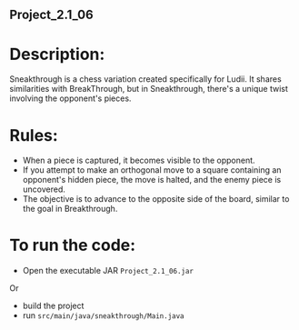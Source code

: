 ## Project_2.1_06

# Description:

Sneakthrough is a chess variation created specifically for Ludii. It shares similarities with BreakThrough, but in
Sneakthrough, there's a unique twist involving the opponent's pieces.

# Rules:

- When a piece is captured, it becomes visible to the opponent.
- If you attempt to make an orthogonal move to a square containing an opponent's hidden piece, the move is halted, and the enemy piece is uncovered.
- The objective is to advance to the opposite side of the board, similar to the goal in Breakthrough.

# To run the code:

- Open the executable JAR `Project_2.1_06.jar`

Or

- build the project
- run `src/main/java/sneakthrough/Main.java`

